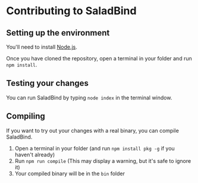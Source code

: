 # Contributing to SaladBind

## Setting up the environment

You'll need to install [Node.js](https://nodejs.org).

Once you have cloned the repository, open a terminal in your folder and run `npm install`.

## Testing your changes

You can run SaladBind by typing `node index` in the terminal window.

## Compiling

If you want to try out your changes with a real binary, you can compile SaladBind.

1. Open a terminal in your folder (and run `npm install pkg -g` if you haven't already)
2. Run `npm run compile` (This may display a warning, but it's safe to ignore it)
2. Your compiled binary will be in the `bin` folder
